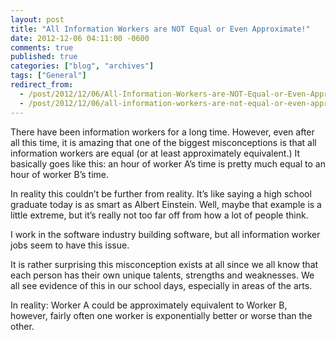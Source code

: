 ```yaml
---
layout: post
title: "All Information Workers are NOT Equal or Even Approximate!"
date: 2012-12-06 04:11:00 -0600
comments: true
published: true
categories: ["blog", "archives"]
tags: ["General"]
redirect_from: 
  - /post/2012/12/06/All-Information-Workers-are-NOT-Equal-or-Even-Approximate!
  - /post/2012/12/06/all-information-workers-are-not-equal-or-even-approximate!
---
```

<!-- more -->
<p>There have been information workers for a long time. However, even after all this time, it is amazing that one of the biggest misconceptions is that all information workers are equal (or at least approximately equivalent.) It basically goes like this: an hour of worker A’s time is pretty much equal to an hour of worker B’s time.</p>  <p>In reality this couldn’t be further from reality. It’s like saying a high school graduate today is as smart as Albert Einstein. Well, maybe that example is a little extreme, but it’s really not too far off from how a lot of people think.</p>  <p>I work in the software industry building software, but all information worker jobs seem to have this issue.</p>  <p>It is rather surprising this misconception exists at all since we all know that each person has their own unique talents, strengths and weaknesses. We all see evidence of this in our school days, especially in areas of the arts.</p>  <p>In reality: Worker A could be approximately equivalent to Worker B, however, fairly often one worker is exponentially better or worse than the other.</p>
